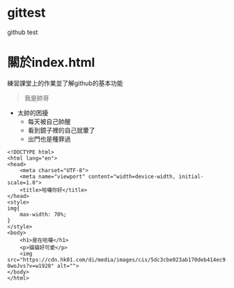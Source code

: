 # gittest
github test

# 關於index.html
練習課堂上的作業並了解github的基本功能

> 我是帥哥
* 太帥的困擾
   * 每天被自己帥醒
   * 看到鏡子裡的自己就暈了
   * 出門也是種罪過
   
```
<!DOCTYPE html>
<html lang="en">
<head>
    <meta charset="UTF-8">
    <meta name="viewport" content="width=device-width, initial-scale=1.0">
    <title>哈囉你好</title>
</head>
<style>
img{
    max-width: 70%;
}
</style>
<body>
    <h1>是在哈囉</h1>
    <p>貓貓好可愛</p>
    <img src="https://cdn.hk01.com/di/media/images/cis/5dc3cbe023ab170deb414ec9.jpg/XxSIqZL5ulb02lUEXfQ5dGwPYW8oA0UlTCgm-0woJvs?v=w1920" alt="">
</body>
</html>
```

